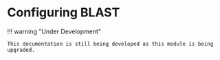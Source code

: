 
# Configuring BLAST

!!! warning "Under Development"

    This documentation is still being developed as this module is being upgraded.

